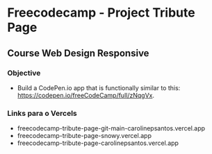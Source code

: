 # Freecodecamp - Project Tribute Page
## Course Web Design Responsive

### Objective
- Build a CodePen.io app that is functionally similar to this: https://codepen.io/freeCodeCamp/full/zNqgVx. 

### Links para o Vercels
- freecodecamp-tribute-page-git-main-carolinepsantos.vercel.app
- freecodecamp-tribute-page-snowy.vercel.app
- freecodecamp-tribute-page-carolinepsantos.vercel.app
